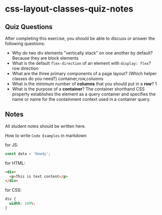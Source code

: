 # css-layout-classes-quiz-notes

## Quiz Questions

After completing this exercise, you should be able to discuss or answer the following questions:

- Why do two div elements "vertically stack" on one another by default?
  Because they are block elements
- What is the default `flex-direction` of an element with `display: flex`?
  row direction
- What are the three primary components of a page layout? (Which helper classes do you need?)
  container,row,columns
- What is the minimum number of **columns** that you should put in a **row**?
  1
- What is the purpose of a **container**?
  The container shorthand CSS property establishes the element as a query container and specifies the name or name for the containment context used in a container query.

## Notes

All student notes should be written here.

How to write `Code Examples` in markdown

for JS:

```javascript
const data = 'Howdy';
```

for HTML:

```html
<div>
  <p>This is text content</p>
</div>
```

for CSS:

```css
div {
  width: 100%;
}
```
